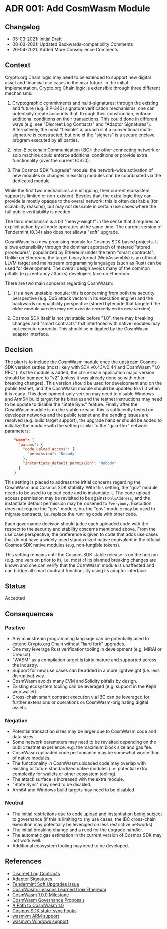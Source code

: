 # ADR 001: Add CosmWasm Module

## Changelog
* 05-03-2021: Initial Draft
* 08-03-2021: Updated Backwards-compatibility Comments
* 26-04-2021: Added More Consequence Comments

## Context

Crypto.org Chain logic may need to be extended to support new digital asset and financial use cases
in the near future. 
In the initial implementation, Crypto.org Chain logic is extensible through three different mechanisms:

1. Cryptographic commitments and multi-signatures: 
through the existing and future (e.g. BIP-340) signature verification mechanisms, 
one can potentially create accounts that, through their construction, enforce additional conditions
on their transactions. This could done in different ways (e.g. see "Discreet Log Contracts" and "Adaptor Signatures").
Alternatively, the most "flexible" approach is if a conventional multi-signature is constructed, but one of the
"signers" is a secure enclave program executed by all parties.

2. Inter-Blockchain Communication (IBC): the other connecting network or solo machine could enforce additional conditions
or provide extra functionality (over the current ICS20).

3. The Cosmos SDK "upgrade" module: the network-wide activation of new modules or changes in existing modules can be coordinated
via the dedicated module.

While the first two mechanisms are intriguing, their current ecosystem support is limited or non-existent.
Besides that, the extra logic they can provide is mostly opaque to the overall network: this is often desirable
(for scalability reasons), but may not desirable in certain use cases where the full public verifiability is needed.

The third mechanism is a bit "heavy-weight" in the sense that it requires an explicit action by all node operators
at the same time. The current version of Tendermint (0.34) also does not allow a "soft" upgrade.

CosmWasm is a new promising module for Cosmos SDK-based projects. It allows extensibility through the 
dominant approach of metered "stored procedures", popularized by Ethereum under the term "smart contracts". 
Unlike on Ethereum, the target binary format (WebAssembly) is an official LLVM target 
and mainstream programming languages (such as Rust) can be used for development.
The overall design avoids many of the common pitfalls (e.g. reetrancy attacks) developers face on Ethereum.

There are two main concerns regarding CosmWasm:

1. It is a new unstable module: this is concerning from both the security perspective
(e.g. DoS attack vectors in its execution engine) and the backwards compatibility perspective
(stored bytecode that targeted the older module version may not execute correctly on its new version).

2. Cosmos SDK itself is not yet stable: before "1.0", there may breaking changes and "smart contracts"
that interfaced with native modules may not execute correctly. This should be mitigated by the CosmWasm
adaptor interface.

## Decision

The plan is to include the CosmWasm module once the upstream Cosmos SDK version settles (most likely with SDK v0.43/v0.44
and CosmWasm "1.0 RFC").
As the module is added, the chain-main application major version should be bumped to "v2" (unless it was
already done so with other breaking changes). This version should be used for development
and on the public testnet, and the CosmWasm module should be updated to v1.0 when it is ready.
This development-only version may need to disable Windows and Arm64 build target for its binaries
and the testnet instructions may need to be update to disable the "State Sync" feature.
Finally after the CosmWasm module is on the stable release, this is sufficiently
tested on developer networks and the public testnet and the pending issues are resolved (e.g. build target support), 
the upgrade handler should be added to initialize the module with the setting similar to the "gaia-flex" network parameters:

```json
    "wasm": {
      "params": {
        "code_upload_access": {
          "permission": "Nobody"
        },
        "instantiate_default_permission": "Nobody"
      }
    }
```

This setting is placed to address the initial concerns regarding the CosmWasm and Cosmos SDK stability.
With this setting, the "gov" module needs to be used to upload code and to instantiate it.
The code upload access permission may be revisited to be against `OnlyAddress`,
and the instantiate default permission may be loosened to `Everybody`.
Execution does not require the "gov" module, but the "gov" module may be used to migrate contracts, 
i.e. replace the running code with other code.

Each governance decision should judge each uploaded code with the respect to the security and stability concerns
mentioned above. From the use case perspective, the preference is given to code that adds use cases that do not have a
widely-used standardized native equivalent in the official Cosmos SDK native modules (e.g. non-fungible tokens).

This setting remains until the Cosmos SDK stable release is on the horizon (e.g. one version prior to it),
i.e. most of its planned breaking changes are known and one can verify that the CosmWasm module is unaffected
and can bridge all smart contract functionality using its adaptor interface.

## Status

Accepted

## Consequences

### Positive
* Any mainstream programming language can be potentially used to extend Crypto.org Chain
without "hard fork" upgrades.
* One may leverage Rust verification tooling in development (e.g. MIRAI or Creusot).
* "WASM" as a compilation target is fairly mature and supported across the industry.
* Support for new use cases can be added in a more lightweight (i.e. less disruptive) way.
* CosmWasm avoids many EVM and Solidity pitfalls by design.
* Existing ecosystem tooling can be leveraged (e.g. support in the Keplr web wallet).
* Cross-chain smart contract execution via IBC can be leveraged for further extensions
or operations on CosmWasm-originating digital assets.

### Negative
* Potential transaction sizes may be larger due to CosmWasm code and data sizes.
* Some network parameters may need to be revisited depending on the public testnet experience: e.g. the maximum block size and gas fee.
* CosmWasm uploaded code performance may be somewhat worse than of native modules.
* The functionality in CosmWasm uploaded code may overlap with existing or future standardized native modules
(i.e. potential extra complexity for wallets or other ecosystem tooling).
* The attack surface is increased with the extra module.
* "State Sync" may need to be disabled.
* Arm64 and Windows build targets may need to be disabled.

### Neutral
* The initial restrictions due to code upload and instantiation being subject to governance
(if this is limiting to any use cases, the IBC cross-chain execution may potentially be leveraged
on less restrictive networks).
* The initial breaking change and a need for the upgrade handler.
* The automatic gas estimation in the current version of Cosmos SDK may not work well.
* Additional ecosystem tooling may need to be developed.

## References

* [Discreet Log Contracts](https://dci.mit.edu/smart-contracts)
* [Adaptor Signatures](https://tlu.tarilabs.com/cryptography/scriptless-scripts/introduction-to-scriptless-scripts.html)
* [Tendermint Soft Upgrades issue](https://github.com/tendermint/tendermint/issues/5680)
* [CosmWasm: Lessons Learned from Ethereum](https://docs.cosmwasm.com/0.13/architecture/smart-contracts.html#lessons-learned-from-ethereum)
* [CosmWasm 1.0.0 Milestone](https://github.com/CosmWasm/cosmwasm/milestone/8)
* [CosmWasm Governance Proposals](https://github.com/CosmWasm/wasmd/blob/master/x/wasm/Governance.md)
* [A Path to CosmWasm 1.0](https://medium.com/confio/a-path-to-cosmwasm-1-0-13ec59934898)
* [Cosmos SDK state-sync hooks](https://github.com/cosmos/cosmos-sdk/issues/7340#issuecomment-811908201)
* [wasmvm ARM support](https://github.com/CosmWasm/wasmvm/issues/53#issuecomment-807375287)
* [wasmvm Windows support](https://github.com/CosmWasm/wasmvm/issues/28#issuecomment-784161256)